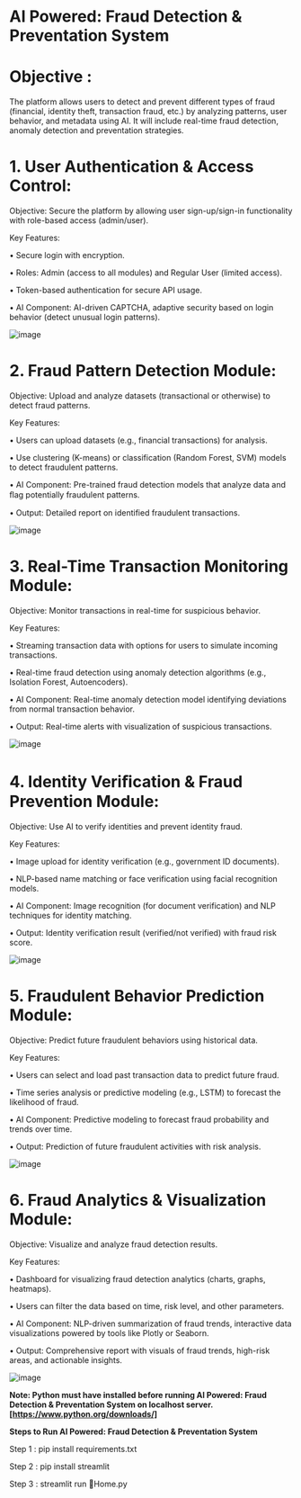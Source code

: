 # AI Powered: Fraud Detection & Preventation System

# Objective :
The platform allows users to detect and prevent different types of fraud (financial, identity theft, transaction fraud, etc.) by analyzing patterns, user behavior, and metadata using AI. It will include real-time fraud detection, anomaly detection and preventation strategies.

# 1.	User Authentication & Access Control:

Objective: Secure the platform by allowing user sign-up/sign-in functionality with role-based access (admin/user).

Key Features:

•	Secure login with encryption.

•	Roles: Admin (access to all modules) and Regular User (limited access).

•	Token-based authentication for secure API usage.

•	AI Component: AI-driven CAPTCHA, adaptive security based on login behavior (detect unusual login patterns).

![image](https://github.com/user-attachments/assets/28cca45b-02b3-4d5e-8c5a-0737e34dc337)


# 2. Fraud Pattern Detection Module:

Objective: Upload and analyze datasets (transactional or otherwise) to detect fraud patterns.

Key Features:

•	Users can upload datasets (e.g., financial transactions) for analysis.

•	Use clustering (K-means) or classification (Random Forest, SVM) models to detect fraudulent patterns.

•	AI Component: Pre-trained fraud detection models that analyze data and ﬂag potentially fraudulent patterns.

•	Output: Detailed report on identified fraudulent transactions.

![image](https://github.com/user-attachments/assets/a0b485c1-f03c-47d0-9c8c-f39c02d8c1c7)


# 3.	Real-Time Transaction Monitoring Module:

Objective: Monitor transactions in real-time for suspicious behavior.

Key Features:

•	Streaming transaction data with options for users to simulate incoming transactions.

•	Real-time fraud detection using anomaly detection algorithms (e.g., Isolation Forest, Autoencoders).

•	AI Component: Real-time anomaly detection model identifying deviations from normal transaction behavior.

•	Output: Real-time alerts with visualization of suspicious transactions.

![image](https://github.com/user-attachments/assets/2260e26b-5cee-418e-9284-9b86a0efa4f6)



# 4.	Identity Veriﬁcation & Fraud Prevention Module:

Objective: Use AI to verify identities and prevent identity fraud.

Key Features:

•	Image upload for identity verification (e.g., government ID documents).

•	NLP-based name matching or face verification using facial recognition models.

•	AI Component: Image recognition (for document verification) and NLP techniques for identity matching.

•	Output: Identity verification result (verified/not verified) with fraud risk score.

![image](https://github.com/user-attachments/assets/83c2b969-dc49-4c66-9c33-bdbca246bdd1)


# 5.	Fraudulent Behavior Prediction Module:

Objective: Predict future fraudulent behaviors using historical data.

Key Features:

•	Users can select and load past transaction data to predict future fraud.

•	Time series analysis or predictive modeling (e.g., LSTM) to forecast the likelihood of fraud.

•	AI Component: Predictive modeling to forecast fraud probability and trends over time.

•	Output: Prediction of future fraudulent activities with risk analysis.

![image](https://github.com/user-attachments/assets/78804361-b0a2-439f-b257-6d32bd7d20d6)


# 6.	Fraud Analytics & Visualization Module:

Objective: Visualize and analyze fraud detection results.

Key Features:

•	Dashboard for visualizing fraud detection analytics (charts, graphs, heatmaps).

•	Users can filter the data based on time, risk level, and other parameters.

•	AI Component: NLP-driven summarization of fraud trends, interactive data visualizations powered by tools like Plotly or Seaborn.

•	Output: Comprehensive report with visuals of fraud trends, high-risk areas, and actionable insights.

![image](https://github.com/user-attachments/assets/df894b51-66b1-4ce2-9d36-29059f24f2a4)

**Note: Python must have installed before running AI Powered: Fraud Detection & Preventation System on localhost server. [https://www.python.org/downloads/]**

**Steps to Run AI Powered: Fraud Detection & Preventation System**

Step 1 : pip install requirements.txt

Step 2 : pip install streamlit

Step 3 : streamlit run 🏡Home.py
